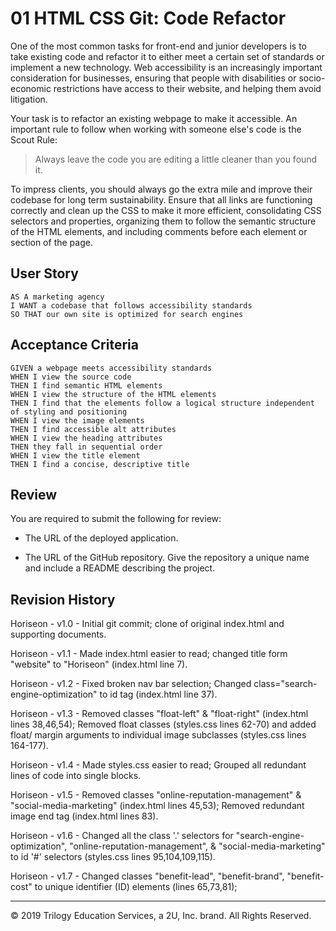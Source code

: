 # 01 HTML CSS Git: Code Refactor

One of the most common tasks for front-end and junior developers is to take existing code and refactor it to either meet a certain set of standards or implement a new technology. Web accessibility is an increasingly important consideration for businesses, ensuring that people with disabilities or socio-economic restrictions have access to their website, and helping them avoid litigation.

Your task is to refactor an existing webpage to make it accessible. An important rule to follow when working with someone else's code is the Scout Rule:

> Always leave the code you are editing a little cleaner than you found it.

To impress clients, you should always go the extra mile and improve their codebase for long term sustainability. Ensure that all links are functioning correctly and clean up the CSS to make it more efficient, consolidating CSS selectors and properties, organizing them to follow the semantic structure of the HTML elements, and including comments before each element or section of the page.

## User Story

```
AS A marketing agency
I WANT a codebase that follows accessibility standards
SO THAT our own site is optimized for search engines
```

## Acceptance Criteria

```
GIVEN a webpage meets accessibility standards
WHEN I view the source code
THEN I find semantic HTML elements
WHEN I view the structure of the HTML elements
THEN I find that the elements follow a logical structure independent of styling and positioning
WHEN I view the image elements
THEN I find accessible alt attributes
WHEN I view the heading attributes
THEN they fall in sequential order
WHEN I view the title element
THEN I find a concise, descriptive title
```

## Review

You are required to submit the following for review:

* The URL of the deployed application.

* The URL of the GitHub repository. Give the repository a unique name and include a README describing the project.

## Revision History

Horiseon - v1.0 - Initial git commit; clone of original index.html and supporting documents.

Horiseon - v1.1 - Made index.html easier to read; changed title form "website" to "Horiseon" (index.html line 7).

Horiseon - v1.2 - Fixed broken nav bar selection; Changed class="search-engine-optimization" to id tag (index.html line 37).

Horiseon - v1.3 - Removed classes "float-left" & "float-right" (index.html lines 38,46,54); Removed float classes (styles.css lines 62-70) and added float/ margin arguments to individual image subclasses (styles.css lines 164-177).

Horiseon - v1.4 - Made styles.css easier to read; Grouped all redundant lines of code into single blocks.

Horiseon - v1.5 - Removed classes "online-reputation-management" & "social-media-marketing" (index.html lines 45,53); Removed redundant image end tag (index.html lines 83). 

Horiseon - v1.6 - Changed all the class '.' selectors for "search-engine-optimization", "online-reputation-management", & "social-media-marketing" to id '#' selectors (styles.css lines 95,104,109,115).

Horiseon - v1.7 - Changed classes "benefit-lead", "benefit-brand", "benefit-cost" to unique identifier (ID) elements (lines 65,73,81);

- - -
© 2019 Trilogy Education Services, a 2U, Inc. brand. All Rights Reserved.
